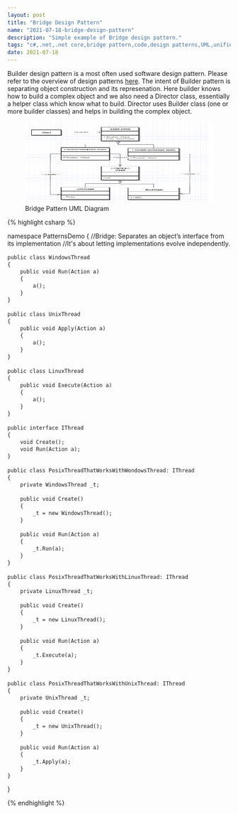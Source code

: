 ```yaml
---
layout: post
title: "Bridge Design Pattern"
name: "2021-07-18-bridge-design-pattern"
description: "Simple example of Bridge design pattern."
tags: "c#,.net,.net core,bridge pattern,code,design patterns,UML,unified modeling language,technical article,blog,post"
date: 2021-07-18
---
```


<p>Builder design pattern is a most often used software design pattern. Please refer to the overview of design patterns <a href="http://vwtt.github.io/blog/design-patterns-overview" target="_blank">here</a>. The intent of Builder pattern is separating object construction and its represenation. Here builder knows how to build a complex object and we also need a Director class, essentially a helper class which know what to build. Director uses Builder class (one or more builder classes) and helps in building the complex object.</p>

<p>
    <figure>
      <img src="/images/BridgePattern.png" alt="Bridge Pattern UML Diagram" width="716px" height="185px" />
      <figcaption>Bridge Pattern UML Diagram</figcaption>
    </figure>    
</p>

{% highlight csharp %}

namespace PatternsDemo
{
//Bridge: Separates an object’s interface from its implementation
//It's about letting implementations evolve independently. 

    public class WindowsThread
    {
        public void Run(Action a)
        {
            a();
        }
    }

    public class UnixThread
    {
        public void Apply(Action a)
        {
            a();
        }
    }

    public class LinuxThread
    {
        public void Execute(Action a)
        {
            a();
        }
    }

    public interface IThread
    {
        void Create();
        void Run(Action a);
    }

    public class PosixThreadThatWorksWithWondowsThread: IThread
    {
        private WindowsThread _t;

        public void Create()
        {
            _t = new WindowsThread();
        }

        public void Run(Action a)
        {
            _t.Run(a);
        }
    }

    public class PosixThreadThatWorksWithLinuxThread: IThread
    {
        private LinuxThread _t;

        public void Create()
        {
            _t = new LinuxThread();
        }

        public void Run(Action a)
        {
            _t.Execute(a);
        }
    }

    public class PosixThreadThatWorksWithUnixThread: IThread
    {
        private UnixThread _t;
        
        public void Create()
        {
            _t = new UnixThread();
        }

        public void Run(Action a)
        {
            _t.Apply(a);
        }
    }
}

{% endhighlight %}